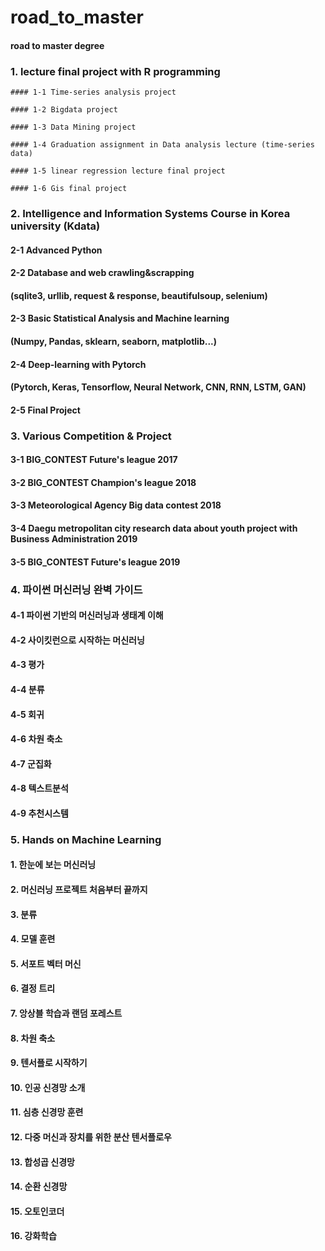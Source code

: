 # road_to_master
#### road to master degree

### 1.  lecture final project with R programming
  
    #### 1-1 Time-series analysis project
  
    #### 1-2 Bigdata project
  
    #### 1-3 Data Mining project
  
    #### 1-4 Graduation assignment in Data analysis lecture (time-series data)
  
    #### 1-5 linear regression lecture final project
  
    #### 1-6 Gis final project
  
### 2.  Intelligence and Information Systems Course in Korea university (Kdata)

  #### 2-1 Advanced Python

  #### 2-2 Database and web crawling&scrapping
  #### (sqlite3, urllib, request & response, beautifulsoup, selenium)

  #### 2-3 Basic Statistical Analysis and Machine learning
  #### (Numpy, Pandas, sklearn, seaborn, matplotlib...)
  
  #### 2-4 Deep-learning with Pytorch
  #### (Pytorch, Keras, Tensorflow, Neural Network, CNN, RNN, LSTM, GAN)
  
  #### 2-5 Final Project
  
  
### 3.  Various Competition & Project

  #### 3-1 BIG_CONTEST Future's league 2017
  
  #### 3-2 BIG_CONTEST Champion's league 2018
  
  #### 3-3 Meteorological Agency Big data contest 2018
  
  #### 3-4 Daegu metropolitan city research data about youth project with Business Administration 2019 

  #### 3-5 BIG_CONTEST Future's league 2019

### 4. 파이썬 머신러닝 완벽 가이드

  #### 4-1 파이썬 기반의 머신러닝과 생태계 이해
  
  #### 4-2 사이킷런으로 시작하는 머신러닝
  
  #### 4-3 평가
  
  #### 4-4 분류
  
  #### 4-5 회귀
  
  #### 4-6 차원 축소
  
  #### 4-7 군집화
  
  #### 4-8 텍스트분석
  
  #### 4-9 추천시스템


### 5. Hands on Machine Learning

  #### 1. 한눈에 보는 머신러닝
  
  #### 2. 머신러닝 프로젝트 처음부터 끝까지
  
  #### 3. 분류
  
  #### 4. 모델 훈련
  
  #### 5. 서포트 벡터 머신
  
  #### 6. 결정 트리
  
  #### 7. 앙상블 학습과 랜덤 포레스트
  
  #### 8. 차원 축소
  
  #### 9. 텐서플로 시작하기
  
  #### 10. 인공 신경망 소개
  
  #### 11. 심층 신경망 훈련
  
  #### 12. 다중 머신과 장치를 위한 분산 텐서플로우
  
  #### 13. 합성곱 신경망
  
  #### 14. 순환 신경망
  
  #### 15. 오토인코더
  
  #### 16. 강화학습
